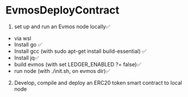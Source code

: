 # EvmosDeployContract
1. set up and run an Evmos node locally✅

- via wsl
- Install go ✅
- Install gcc (with sudo apt-get install build-essential) ✅
- Install jq✅
- build evmos (with set LEDGER_ENABLED ?= false)✅
- run node (with ./init.sh, on evmos dir)✅

2.  Develop, compile and deploy an ERC20 token smart contract to local node
